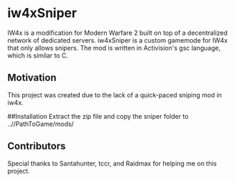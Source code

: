 # iw4xSniper
IW4x is a modification for Modern Warfare 2 built on top of a decentralized network of dedicated servers. iw4xSniper is a custom gamemode for IW4x that only allows snipers.
The mod is written in Activision's gsc language, which is similar to C.

## Motivation
This project was created due to the lack of a quick-paced sniping mod in iw4x.

##Installation
Extract the zip file and copy the sniper folder to ..//PathToGame/mods/

## Contributors
Special thanks to Santahunter, tccr, and Raidmax for helping me on this project.

